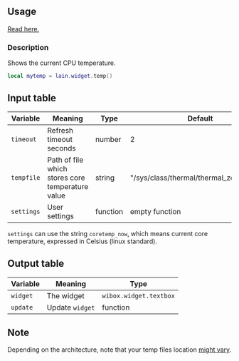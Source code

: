 ## Usage

[Read here.](https://github.com/copycat-killer/lain/wiki/Widgets#usage)

### Description

Shows the current CPU temperature.

```lua
local mytemp = lain.widget.temp()
```

## Input table

Variable | Meaning | Type | Default
--- | --- | --- | ---
`timeout` | Refresh timeout seconds | number | 2
`tempfile` | Path of file which stores core temperature value | string | "/sys/class/thermal/thermal_zone0/temp"
`settings` | User settings | function | empty function

`settings` can use the string `coretemp_now`, which means current core temperature, expressed in Celsius (linux standard).

## Output table

Variable | Meaning | Type
--- | --- | ---
`widget` | The widget | `wibox.widget.textbox`
`update` | Update `widget` | function

## Note

Depending on the architecture, note that your temp files location [might vary](https://github.com/copycat-killer/lain/issues/84#issuecomment-72751763).